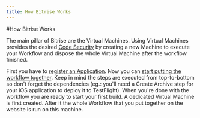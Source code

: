 ```yaml
---
title: How Bitrise Works
---
```


#How Bitrise Works <a name="HowBitriseWorks"></a>

The main pillar of Bitrise are the Virtual Machines. Using Virtual Machines provides the desired [Code Security](code-security.html) by creating a new Machine to execute your Workflow and dispose the whole Virtual Machine after the workflow finished.

First you have to [register an Application](bitrise-step-by-step.html#AppRegistration). Now you can [start putting the workflow together](bitrise-step-by-step.html#Workflow). Keep in mind the steps are executed from top-to-bottom so don't forget the dependencies (eg.: you'll need a Create Archive step for your iOS application to deploy it to TestFlight). When you're done with the workflow you are ready to start your first build.
A dedicated Virtual Machine is first created. After it the whole Workflow that you put together on the website is run on this machine.